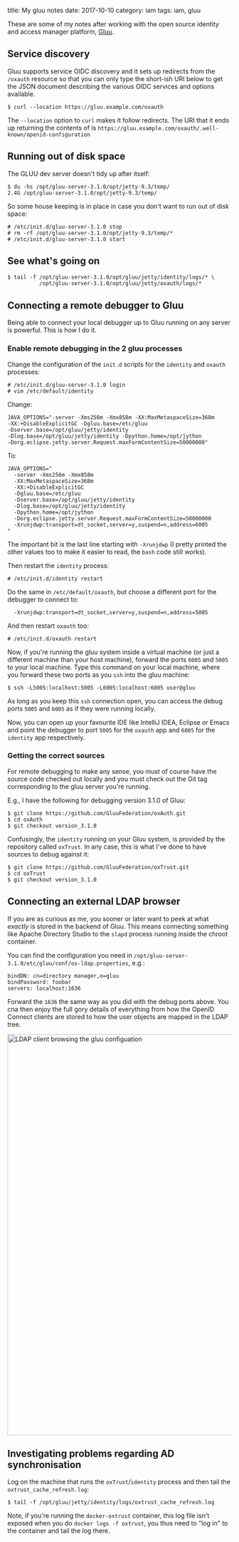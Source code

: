 title: My gluu notes
date: 2017-10-10
category: iam
tags: iam, gluu

These are some of my notes after working with the open source identity
and access manager platform, [Gluu](http://gluu.org).

## Service discovery
Gluu supports service OIDC discovery and it sets up redirects from the
`/oxauth` resource so that you can only type the short-ish URI below
to get the JSON document describing the various OIDC services and options
available.

```
$ curl --location https://gluu.example.com/oxauth
```

The `--location` option to `curl` makes it follow redirects. The URI
that it ends up returning the contents of is
`https://gluu.example.com/oxauth/.well-known/openid-configuration`

## Running out of disk space

The GLUU dev server doesn't tidy up after itself:

```text
$ du -hs /opt/gluu-server-3.1.0/opt/jetty-9.3/temp/
2.4G /opt/gluu-server-3.1.0/opt/jetty-9.3/temp/
```

So some house keeping is in place in case you don't want to run out of disk space:

```text
# /etc/init.d/gluu-server-3.1.0 stop
# rm -rf /opt/gluu-server-3.1.0/opt/jetty-9.3/temp/*
# /etc/init.d/gluu-server-3.1.0 start
```

## See what's going on

```text
$ tail -f /opt/gluu-server-3.1.0/opt/gluu/jetty/identity/logs/* \
          /opt/gluu-server-3.1.0/opt/gluu/jetty/oxauth/logs/*

```

## Connecting a remote debugger to Gluu

Being able to connect your local debugger up to Gluu running on any
server is powerful. This is how I do it.

### Enable remote debugging in the 2 gluu processes
Change the configuration of the `init.d` scripts for the `identity`
and `oxauth` processes:

```text
# /etc/init.d/gluu-server-3.1.0 login
# vim /etc/default/identity
```

Change:
```
JAVA_OPTIONS="-server -Xms256m -Xmx858m -XX:MaxMetaspaceSize=368m
-XX:+DisableExplicitGC -Dgluu.base=/etc/gluu
-Dserver.base=/opt/gluu/jetty/identity
-Dlog.base=/opt/gluu/jetty/identity -Dpython.home=/opt/jython
-Dorg.eclipse.jetty.server.Request.maxFormContentSize=50000000"
```

To:
```
JAVA_OPTIONS="
  -server -Xms256m -Xmx858m
  -XX:MaxMetaspaceSize=368m
  -XX:+DisableExplicitGC
  -Dgluu.base=/etc/gluu
  -Dserver.base=/opt/gluu/jetty/identity
  -Dlog.base=/opt/gluu/jetty/identity
  -Dpython.home=/opt/jython
  -Dorg.eclipse.jetty.server.Request.maxFormContentSize=50000000
  -Xrunjdwp:transport=dt_socket,server=y,suspend=n,address=6005
"
```

The important bit is the last line starting with `-Xrunjdwp` (I pretty
printed the other values too to make it easier to read, the `bash`
code still works).

Then restart the `identity` process:
```text
# /etc/init.d/identity restart
```

Do the same in `/etc/default/oxauth`, but choose a different port for
the debugger to connect to:
```
  -Xrunjdwp:transport=dt_socket,server=y,suspend=n,address=5005
```
And then restart `oxauth` too:
```
# /etc/init.d/oxauth restart
```

Now, if you're running the gluu system inside a virtual machine (or
just a different machine than your host machine), forward the ports
`6005` and `5005` to your local machine. Type this command on your
local machine, where you forward these two ports as you `ssh` into the
gluu machine:

```
$ ssh -L5005:localhost:5005 -L6005:localhost:6005 user@gluu
```

As long as you keep this `ssh` connection open, you can access the
debug ports `5005` and `6005` as if they were running locally.

Now, you can open up your favourite IDE like IntelliJ IDEA, Eclipse or
Emacs and point the debugger to port `5005` for the `oxauth` app and
`6005` for the `identity` app respectively.

### Getting the correct sources
For remote debugging to make any sense, you must of course have the
source code checked out locally and you must check out the Git tag
corresponding to the gluu server you're running.

E.g., I have the following for debugging version 3.1.0 of Gluu:
```
$ git clone https://github.com/GluuFederation/oxAuth.git
$ cd oxAuth
$ git checkout version_3.1.0
```

Confusingly, the `identity` running on your Gluu system, is provided
by the repository called `oxTrust`. In any case, this is what I've
done to have sources to debug against it:
```
$ git clone https://github.com/GluuFederation/oxTrust.git
$ cd oxTrust
$ git checkout version_3.1.0
```

## Connecting an external LDAP browser

If you are as curious as me, you sooner or later want to peek at what
_exactly_ is stored in the backend of Gluu. This means connecting
something like Apache Directory Studio to the `slapd` process running
inside the chroot container.

You can find the configuration you need in
`/opt/gluu-server-3.1.0/etc/gluu/conf/ox-ldap.properties`, e.g.:

```
bindDN: cn=directory manager,o=gluu
bindPassword: foobar
servers: localhost:1636
```

Forward the `1636` the same way as you did with the debug ports
above. You cna then enjoy the full gory details of everything from how
the OpenID Connect clients are stored to how the user objects are
mapped in the LDAP tree.

<img
  class="centered"
  src="/graphics/2017/ldap-gui.png"
  alt="LDAP client browsing the gluu configuation"
  style="width: 900px"
/>

## Investigating problems regarding AD synchronisation

Log on the machine that runs the `oxTrust`/`identity` process and then
tail the `oxtrust_cache_refresh.log`:

```text
$ tail -f /opt/gluu/jetty/identity/logs/oxtrust_cache_refresh.log
```

Note, if you're running the `docker-oxtrust` container, this log file
isn't exposed when you do `docker logs -f oxtrust`, you thus need to
"log in" to the container and tail the log there.
